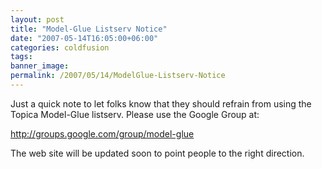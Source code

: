 ```yaml
---
layout: post
title: "Model-Glue Listserv Notice"
date: "2007-05-14T16:05:00+06:00"
categories: coldfusion 
tags: 
banner_image: 
permalink: /2007/05/14/ModelGlue-Listserv-Notice
---
```


Just a quick note to let folks know that they should refrain from using the Topica Model-Glue listserv. Please use the Google Group at:

<a href="http://groups.google.com/group/model-glue">http://groups.google.com/group/model-glue</a>

The web site will be updated soon to point people to the right direction.